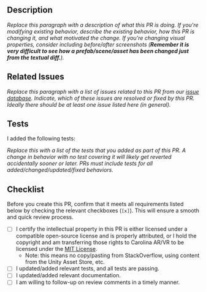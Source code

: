 ## Description

*Replace this paragraph with a description of what this PR is doing. If you're modifying existing behavior, describe the existing behavior, how this PR is changing it, and what motivated the change. If you're changing visual properties, consider including before/after screenshots (**Remember it is very difficult to see how a prefab/scene/asset has been changed just from the textual diff.**).*

## Related Issues

*Replace this paragraph with a list of issues related to this PR from our [issue database](https://github.com/carolina-ar-vr/cue/issues). Indicate, which of these issues are resolved or fixed by this PR. Ideally there should be at least one issue listed here (in general).*

## Tests

I added the following tests:

*Replace this with a list of the tests that you added as part of this PR. A change in behavior with no test covering it
will likely get reverted accidentally sooner or later. PRs must include tests for all added/changed/updated/fixed behaviors.*

## Checklist

Before you create this PR, confirm that it meets all requirements listed below by checking the relevant checkboxes (`[x]`). This will ensure a smooth and quick review process.

- [ ] I certify the intellectual property in this PR is either licensed under a compatible open-source license and is properly attributed, or I hold the copyright and am transferring those rights to Carolina AR/VR to be licensed under the [MIT License](https://en.wikipedia.org/wiki/MIT_License).
	- Note: this means no copy/pasting from StackOverflow, using content from the Unity Asset Store, etc.
- [ ] I updated/added relevant tests, and all tests are passing.
- [ ] I updated/added relevant documentation.
- [ ] I am willing to follow-up on review comments in a timely manner.

<!---
This template is based on the PR template for the [Flutter project](github.com/flutter/flutter/)
-->